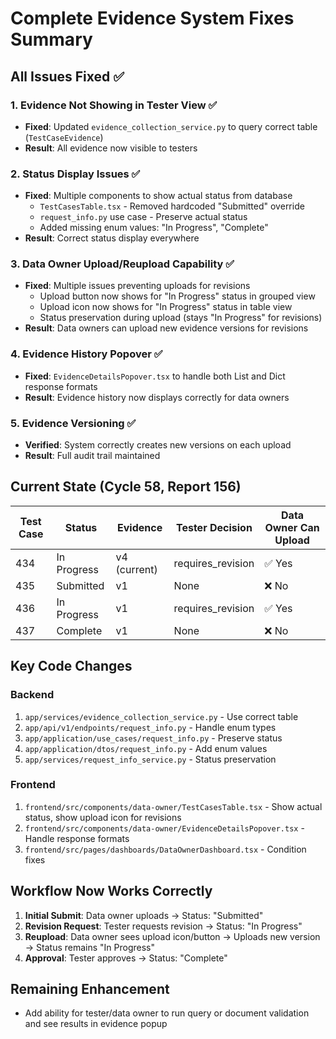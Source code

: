 # Complete Evidence System Fixes Summary

## All Issues Fixed ✅

### 1. Evidence Not Showing in Tester View ✅
- **Fixed**: Updated `evidence_collection_service.py` to query correct table (`TestCaseEvidence`)
- **Result**: All evidence now visible to testers

### 2. Status Display Issues ✅
- **Fixed**: Multiple components to show actual status from database
  - `TestCasesTable.tsx` - Removed hardcoded "Submitted" override
  - `request_info.py` use case - Preserve actual status
  - Added missing enum values: "In Progress", "Complete"
- **Result**: Correct status display everywhere

### 3. Data Owner Upload/Reupload Capability ✅
- **Fixed**: Multiple issues preventing uploads for revisions
  - Upload button now shows for "In Progress" status in grouped view
  - Upload icon now shows for "In Progress" status in table view
  - Status preservation during upload (stays "In Progress" for revisions)
- **Result**: Data owners can upload new evidence versions for revisions

### 4. Evidence History Popover ✅
- **Fixed**: `EvidenceDetailsPopover.tsx` to handle both List and Dict response formats
- **Result**: Evidence history now displays correctly for data owners

### 5. Evidence Versioning ✅
- **Verified**: System correctly creates new versions on each upload
- **Result**: Full audit trail maintained

## Current State (Cycle 58, Report 156)

| Test Case | Status | Evidence | Tester Decision | Data Owner Can Upload |
|-----------|---------|----------|-----------------|----------------------|
| 434 | In Progress | v4 (current) | requires_revision | ✅ Yes |
| 435 | Submitted | v1 | None | ❌ No |
| 436 | In Progress | v1 | requires_revision | ✅ Yes |
| 437 | Complete | v1 | None | ❌ No |

## Key Code Changes

### Backend
1. `app/services/evidence_collection_service.py` - Use correct table
2. `app/api/v1/endpoints/request_info.py` - Handle enum types
3. `app/application/use_cases/request_info.py` - Preserve status
4. `app/application/dtos/request_info.py` - Add enum values
5. `app/services/request_info_service.py` - Status preservation

### Frontend
1. `frontend/src/components/data-owner/TestCasesTable.tsx` - Show actual status, show upload icon for revisions
2. `frontend/src/components/data-owner/EvidenceDetailsPopover.tsx` - Handle response formats
3. `frontend/src/pages/dashboards/DataOwnerDashboard.tsx` - Condition fixes

## Workflow Now Works Correctly

1. **Initial Submit**: Data owner uploads → Status: "Submitted"
2. **Revision Request**: Tester requests revision → Status: "In Progress"
3. **Reupload**: Data owner sees upload icon/button → Uploads new version → Status remains "In Progress"
4. **Approval**: Tester approves → Status: "Complete"

## Remaining Enhancement
- Add ability for tester/data owner to run query or document validation and see results in evidence popup